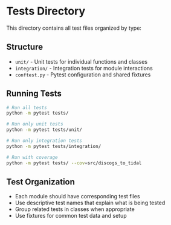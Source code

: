 # Tests Directory

This directory contains all test files organized by type:

## Structure

- `unit/` - Unit tests for individual functions and classes
- `integration/` - Integration tests for module interactions
- `conftest.py` - Pytest configuration and shared fixtures

## Running Tests

```bash
# Run all tests
python -m pytest tests/

# Run only unit tests
python -m pytest tests/unit/

# Run only integration tests
python -m pytest tests/integration/

# Run with coverage
python -m pytest tests/ --cov=src/discogs_to_tidal
```

## Test Organization

- Each module should have corresponding test files
- Use descriptive test names that explain what is being tested
- Group related tests in classes when appropriate
- Use fixtures for common test data and setup
